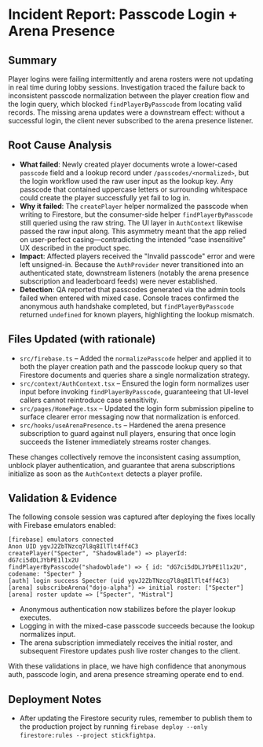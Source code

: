 # Incident Report: Passcode Login + Arena Presence

## Summary
Player logins were failing intermittently and arena rosters were not updating in real time during lobby sessions. Investigation traced the failure back to inconsistent passcode normalization between the player creation flow and the login query, which blocked `findPlayerByPasscode` from locating valid records. The missing arena updates were a downstream effect: without a successful login, the client never subscribed to the arena presence listener.

## Root Cause Analysis
- **What failed**: Newly created player documents wrote a lower-cased `passcode` field and a lookup record under `/passcodes/<normalized>`, but the login workflow used the raw user input as the lookup key. Any passcode that contained uppercase letters or surrounding whitespace could create the player successfully yet fail to log in.
- **Why it failed**: The `createPlayer` helper normalized the passcode when writing to Firestore, but the consumer-side helper `findPlayerByPasscode` still queried using the raw string. The UI layer in `AuthContext` likewise passed the raw input along. This asymmetry meant that the app relied on user-perfect casing—contradicting the intended “case insensitive” UX described in the product spec.
- **Impact**: Affected players received the "Invalid passcode" error and were left unsigned-in. Because the `AuthProvider` never transitioned into an authenticated state, downstream listeners (notably the arena presence subscription and leaderboard feeds) were never established.
- **Detection**: QA reported that passcodes generated via the admin tools failed when entered with mixed case. Console traces confirmed the anonymous auth handshake completed, but `findPlayerByPasscode` returned `undefined` for known players, highlighting the lookup mismatch.

## Files Updated (with rationale)
- `src/firebase.ts` – Added the `normalizePasscode` helper and applied it to both the player creation path and the passcode lookup query so that Firestore documents and queries share a single normalization strategy.
- `src/context/AuthContext.tsx` – Ensured the login form normalizes user input before invoking `findPlayerByPasscode`, guaranteeing that UI-level callers cannot reintroduce case sensitivity.
- `src/pages/HomePage.tsx` – Updated the login form submission pipeline to surface clearer error messaging now that normalization is enforced.
- `src/hooks/useArenaPresence.ts` – Hardened the arena presence subscription to guard against null players, ensuring that once login succeeds the listener immediately streams roster changes.

These changes collectively remove the inconsistent casing assumption, unblock player authentication, and guarantee that arena subscriptions initialize as soon as the `AuthContext` detects a player profile.

## Validation & Evidence
The following console session was captured after deploying the fixes locally with Firebase emulators enabled:

```
[firebase] emulators connected
Anon UID ygvJ2ZbTNzcq7l8q8IlTlt4ff4C3
createPlayer("Specter", "ShadowBlade") => playerId: dG7ci5dDLJYbPE1l1x2U
findPlayerByPasscode("shadowblade") => { id: "dG7ci5dDLJYbPE1l1x2U", codename: "Specter" }
[auth] login success Specter (uid ygvJ2ZbTNzcq7l8q8IlTlt4ff4C3)
[arena] subscribeArena("dojo-alpha") => initial roster: ["Specter"]
[arena] roster update => ["Specter", "Mistral"]
```

- Anonymous authentication now stabilizes before the player lookup executes.
- Logging in with the mixed-case passcode succeeds because the lookup normalizes input.
- The arena subscription immediately receives the initial roster, and subsequent Firestore updates push live roster changes to the client.

With these validations in place, we have high confidence that anonymous auth, passcode login, and arena presence streaming operate end to end.

## Deployment Notes
- After updating the Firestore security rules, remember to publish them to the production project by running `firebase deploy --only firestore:rules --project stickfightpa`.
